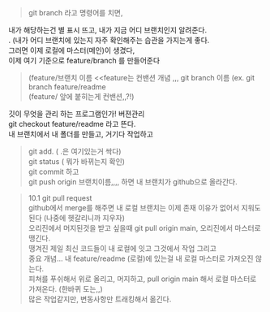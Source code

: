 > git branch 라고 명령어를 치면,   

내가 해당하는건 별 표시 뜨고, 내가 지금 어디 브랜치인지 알려준다.  
. (내가 어디 브랜치에 있는지 자주 확인해주는 습관을 가지는게 좋다.  
그러면 이제 로컬에 마스터(메인)이 생겼다,   
이제 여기 기준으로 feature/branch 를 만들어준다   
> (feature/브랜치 이름 <<feature는 컨밴션 개념 ,,, git branch 이름 (ex. git branch feature/readme   
(feature/ 앞에 붙히는게 컨밴션,,?!)  

깃이 무엇을 관리 하는 프로그램인가! 버젼관리  
git checkout feature/readme 라고 뜬다.  
내 브랜치에서 내 폴더를 만들고, 거기다 작업하고  
>git add. ( .은 여기있는거 싹다)  
git status ( 뭐가 바뀌는지 확인)  
git commit 하고  
git push origin 브랜치이름,,,, 하면 내 브랜치가 github으로 올라간다.  

>10.1 git pull request  
github에서 merge를 해주면 내 로컬 브랜치는 이제 존재 이유가 없어서 지워도 된다 (나중에 헷갈리니까 지우자)  
오리진에서 머지된것을 받고 싶을때 git pull origin main, 오리진에서 마스터로 땡긴다.  
땡겨진 제일 최신 코드들이 내 로컬에 잇고 그것에서 작업 그리고  
중요 개념... 내 feature/readme (로컬)에 있는걸 내 로컬 마스터로 가져오진 않는다.  
피쳐를 푸쉬해서 위로 올리고, 머지하고, pull origin main 해서 로컬 마스터로 가져온다. (한바퀴 도는,,)  
많은 작업같지만, 변동사항만 트래킹해서 옮긴다.  
